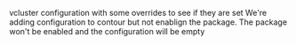 vcluster configuration with some overrides to see if they are set
We're adding configuration to contour but not enablign the package. 
The package won't be enabled and the configuration will be empty